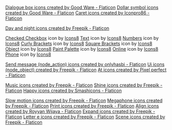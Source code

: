 <a href="https://www.flaticon.com/free-icons/dialogue-box" title="dialogue box icons">Dialogue box icons created by Good Ware - Flaticon</a> 
<a href="https://www.flaticon.com/free-icons/dollar-symbol" title="dollar symbol icons">Dollar symbol icons created by Good Ware - Flaticon</a>
<a href="https://www.flaticon.com/free-icons/caret" title="caret icons">Caret icons created by Iconpro86 - Flaticon</a>

<a href="https://www.flaticon.com/free-icons/day-and-night" title="day and night icons">Day and night icons created by Freepik - Flaticon</a>

<a target="_blank" href="https://icons8.com/icon/84086/checked-checkbox">Checked Checkbox</a> icon by <a target="_blank" href="https://icons8.com">Icons8</a>
<a target="_blank" href="https://icons8.com/icon/78858/text">Text</a> icon by <a target="_blank" href="https://icons8.com">Icons8</a>
<a target="_blank" href="https://icons8.com/icon/1CWVOXP07N9r/numbers">Numbers</a> icon by <a target="_blank" href="https://icons8.com">Icons8</a>
<a target="_blank" href="https://icons8.com/icon/122581/curly-brackets">Curly Brackets</a> icon by <a target="_blank" href="https://icons8.com">Icons8</a>
<a target="_blank" href="https://icons8.com/icon/8hsHuynPDu-u/square-brackets">Square Brackets</a> icon by <a target="_blank" href="https://icons8.com">Icons8</a>
<a target="_blank" href="https://icons8.com/icon/csFZmVA8cDCr/object">Object</a> icon by <a target="_blank" href="https://icons8.com">Icons8</a>
<a target="_blank" href="https://icons8.com/icon/5z4dMIkL5eNU/paint-palette">Paint Palette</a> icon by <a target="_blank" href="https://icons8.com">Icons8</a>
<a target="_blank" href="https://icons8.com/icon/KJFHygYWplBs/online">Online</a> icon by <a target="_blank" href="https://icons8.com">Icons8</a>
<a target="_blank" href="https://icons8.com/icon/b7F1F6mHPgxh/phone">Phone</a> icon by <a target="_blank" href="https://icons8.com">Icons8</a>

<a href="https://www.flaticon.com/free-icons/send-message" title="send message icons">Send message (node_action) icons created by onlyhasbi - Flaticon</a>
<a href="https://www.flaticon.com/free-icons/ui" title="ui icons">Ui icons (node_object) created by Freepik - Flaticon</a>
<a href="https://www.flaticon.com/free-icons/at" title="at icons">At icons created by Pixel perfect - Flaticon</a>

<a href="https://www.flaticon.com/free-icons/music" title="music icons">Music icons created by Freepik - Flaticon</a>
<a href="https://www.flaticon.com/free-icons/shine" title="shine icons">Shine icons created by Freepik - Flaticon</a>
<a href="https://www.flaticon.com/free-icons/happy" title="happy icons">Happy icons created by Smashicons - Flaticon</a>

<a href="https://www.flaticon.com/free-icons/slow-motion" title="slow motion icons">Slow motion icons created by Freepik - Flaticon</a>
<a href="https://www.flaticon.com/free-icons/megaphone" title="megaphone icons">Megaphone icons created by Freepik - Flaticon</a>
<a href="https://www.flaticon.com/free-icons/print" title="print icons">Print icons created by Freepik - Flaticon</a>
<a href="https://www.flaticon.com/free-icons/align" title="align icons">Align icons created by Royyan Wijaya - Flaticon</a>
<a href="https://www.flaticon.com/free-icons/expand" title="expand icons">Expand icons created by Freepik - Flaticon</a>
<a href="https://www.flaticon.com/free-icons/letter-e" title="letter e icons">Letter e icons created by Freepik - Flaticon</a>
<a href="https://www.flaticon.com/free-icons/scene" title="scene icons">Scene icons created by Freepik - Flaticon</a>
